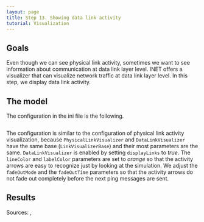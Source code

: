 ```yaml
---
layout: page
title: Step 13. Showing data link activity
tutorial: Visualization
---
```


## Goals
Even though we can see physical link activity, sometimes we want to see information 
about communication at data link layer level. INET offers a visualizer that can 
visualize network traffic at data link layer level. 
In this step, we display data link activity.

## The model
The configuration in the ini file is the following.
<pre class="snippet" src="../omnetpp.ini" from="\[Config Visualization13\]" until="# turning off physical link activity"></pre>

The configuration is similar to the configuration of physical link activity visualization, 
because `PhysicalLinkVisualizer` and `DataLinkVisualizer` have the same 
base (`LinkVisualizerBase`) and their most parameters are the same.
`DataLinkVisualizer` is enabled by setting `displayLinks` to *true*. 
The `lineColor` and `labelColor` parameters are set to *orange* so that 
the activity arrows are easy to recognize just by looking at the simulation.
We adjust the `fadeOutMode` and the `fadeOutTime` parameters so that 
the activity arrows do not fade out completely before the next ping messages are sent.

## Results

<!--
visualizing data link activity video

Visuailzing data link activity and physical link activity video
-->

Sources: <a srcfile="visualization/omnetpp.ini" />, <a srcfile="visualization/VisualizationD.ned" />
